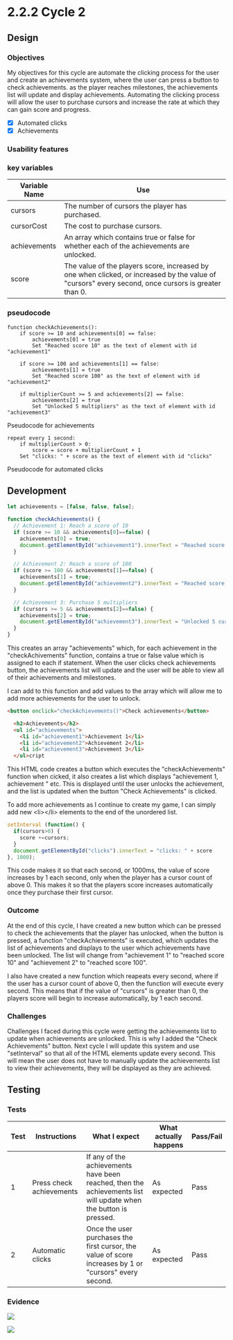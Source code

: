 # 2.2.2 Cycle 2

## Design

### Objectives

My objectives for this cycle are automate the clicking process for the user and create an achievements system, where the user can press a button to check achievements. as the player reaches milestones, the achievements list will update and display achievements. Automating the clicking process will allow the user to purchase cursors and increase the rate at which they can gain score and progress.

* [x] Automated clicks
* [x] Achievements

### Usability features

### key variables

| Variable Name | Use                                                                                                                                                 |
| ------------- | --------------------------------------------------------------------------------------------------------------------------------------------------- |
| cursors       | The number of cursors the player has purchased.                                                                                                     |
| cursorCost    | The cost to purchase cursors.                                                                                                                       |
| achievements  | An array which contains true or false for whether each of the achievements are unlocked.                                                            |
| score         | The value of the players score, increased by one when clicked, or increased by the value of "cursors" every second, once cursors is greater than 0. |

### pseudocode

```
function checkAchievements():
    if score >= 10 and achievements[0] == false:
        achievements[0] = true
        Set "Reached score 10" as the text of element with id "achievement1"

    if score >= 100 and achievements[1] == false:
        achievements[1] = true
        Set "Reached score 100" as the text of element with id "achievement2"

    if multiplierCount >= 5 and achievements[2] == false:
        achievements[2] = true
        Set "Unlocked 5 multipliers" as the text of element with id "achievement3"
```

Pseudocode for achievements

```
repeat every 1 second:
    if multiplierCount > 0:
        score = score + multiplierCount + 1
    Set "clicks: " + score as the text of element with id "clicks"
```

Pseudocode for automated clicks

## Development

```javascript
let achievements = [false, false, false];

function checkAchievements() {
  // Achievement 1: Reach a score of 10
  if (score >= 10 && achievements[0]==false) {
    achievements[0] = true;
    document.getElementById("achievement1").innerText = "Reached score 10";
  }

  // Achievement 2: Reach a score of 100
  if (score >= 100 && achievements[1]==false) {
    achievements[1] = true;
    document.getElementById("achievement2").innerText = "Reached score 100";
  }

  // Achievement 3: Purchase 5 multipliers
  if (cursors >= 5 && achievements[2]==false) {
    achievements[2] = true;
    document.getElementById("achievement3").innerText = "Unlocked 5 cursors";
  }
}
```

This creates an array "achievements" which, for each achievement in the "checkAchivements" function, contains a true or false value which is assigned to each if statement. When the user clicks check achievements button, the achievements list will update and the user will be able to view all of their achievements and milestones.

I can add to this function and add values to the array which will allow me to add more achievements for the user to unlock.

```html
<button onclick="checkAchievements()">Check achievements</button>

  <h2>Achievements</h2>
  <ul id="achievements">
    <li id="achievement1">Achievement 1</li>
    <li id="achievement2">Achievement 2</li>
    <li id="achievement3">Achievement 3</li>
  </ul>cript
```

This HTML code creates a button which executes the "checkAchievements" function when cicked, it also creates a list which displays "achievement 1, achievement " etc. This is displayed until the user unlocks the achievement, and the list is updated when the button "Check Achievements" is clicked.

To add more achievements as I continue to create my game, I can simply add new \<li>\</li> elements to the end of the unordered list.

```javascript
setInterval (function() {
  if(cursors>0) {
    score +=cursors;
  }
  document.getElementById("clicks").innerText = "clicks: " + score
}, 1000);
```

This code makes it so that each second, or 1000ms, the value of score increases by 1 each second, only when the player has a cursor count of above 0. This makes it so that the players score increases automatically once they purchase their first cursor.

### Outcome

At the end of this cycle, I have created a new button which can be pressed to check the achievements that the player has unlocked, when the button is pressed, a function "checkAchievements" is executed, which updates the list of achievements and displays to the user which achievements have been unlocked. The list will change from "achievement 1" to "reached score 10" and "achievement 2" to "reached score 100".

I also have created a new function which reapeats every second, where if the user has a cursor count of above 0, then the function will execute every second. This means that if the value of "cursors" is greater than 0, the players score will begin to increase automatically, by 1 each second.

### Challenges

Challenges I faced during this cycle were getting the achievements list to update when achievements are unlocked. This is why I added the "Check Achievements" button. Next cycle I will update this system and use "setInterval" so that all of the HTML elements update every second. This will mean the user does not have to manually update the achievements list to view their achievements, they will be displayed as they are achieved.

## Testing

### Tests

| Test | Instructions             | What I expect                                                                                                    | What actually happens | Pass/Fail |
| ---- | ------------------------ | ---------------------------------------------------------------------------------------------------------------- | --------------------- | --------- |
| 1    | Press check achievements | If any of the achievements have been reached, then the achievements list will update when the button is pressed. | As expected           | Pass      |
| 2    | Automatic clicks         | Once the user purchases the first cursor, the value of score increases by 1 or "cursors" every second.           | As expected           | Pass      |

### Evidence

![](<../.gitbook/assets/image (3).png>)

![](<../.gitbook/assets/image (1) (2).png>)
